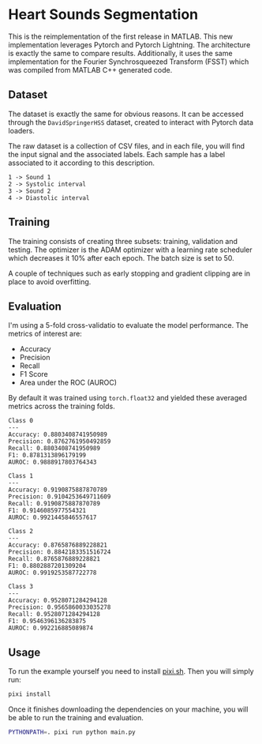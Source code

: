 # Heart Sounds Segmentation

This is the reimplementation of the first release in MATLAB.
This new implementation leverages Pytorch and Pytorch Lightning.
The architecture is exactly the same to compare results.
Additionally, it uses the same implementation for the Fourier Synchrosqueezed Transform (FSST)
which was compiled from MATLAB C++ generated code.

## Dataset

The dataset is exactly the same for obvious reasons.
It can be accessed through the `DavidSpringerHSS` dataset, created
to interact with Pytorch data loaders.

The raw dataset is a collection of CSV files, and in each file, you will
find the input signal and the associated labels.
Each sample has a label associated to it according to this description.

```text
1 -> Sound 1
2 -> Systolic interval
3 -> Sound 2
4 -> Diastolic interval
```

## Training

The training consists of creating three subsets: training, validation and testing.
The optimizer is the ADAM optimizer with a learning rate scheduler which decreases it 10% after each epoch.
The batch size is set to 50.

A couple of techniques such as early stopping and gradient clipping are in place to avoid overfitting.

## Evaluation

I'm using a 5-fold cross-validatio to evaluate the model performance.
The metrics of interest are:

- Accuracy
- Precision
- Recall
- F1 Score
- Area under the ROC (AUROC)

By default it was trained using `torch.float32` and yielded these averaged metrics across
the training folds.

```text
Class 0
---
Accuracy: 0.8803408741950989
Precision: 0.8762761950492859
Recall: 0.8803408741950989
F1: 0.8781313896179199
AUROC: 0.9888917803764343

Class 1
---
Accuracy: 0.9190875887870789
Precision: 0.9104253649711609
Recall: 0.9190875887870789
F1: 0.9146085977554321
AUROC: 0.9921445846557617

Class 2
---
Accuracy: 0.8765876889228821
Precision: 0.8842183351516724
Recall: 0.8765876889228821
F1: 0.8802887201309204
AUROC: 0.9919253587722778

Class 3
---
Accuracy: 0.9528071284294128
Precision: 0.9565860033035278
Recall: 0.9528071284294128
F1: 0.9546396136283875
AUROC: 0.992216885089874
```

## Usage

To run the example yourself you need to install [pixi.sh](https://pixi.sh).
Then you will simply run:

```sh
pixi install
```

Once it finishes downloading the dependencies on your machine, you will be able to run the training and evaluation.

```sh
PYTHONPATH=. pixi run python main.py
```
